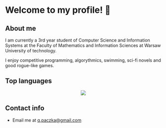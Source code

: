 # Welcome to my profile! 👋
## About me
I am  currently a 3rd year student of Computer Science and Information Systems at the Faculty of Mathematics
and Information Sciences at Warsaw University of technology.

I enjoy competitive programming, algorythmics, swimming, sci-fi novels and good rogue-like games.

## Top languages
<p align="center">
  <img src="https://github-readme-stats-eosin-one-98.vercel.app/api/top-langs/?username=kubapoke&theme=dark&layout=compact&hide_border=false&count_private=true&hide_title=true" />
</p>

## Contact info
- Email me at [q.paczka@gmail.com](mailto:q.paczka@gmail.com)
